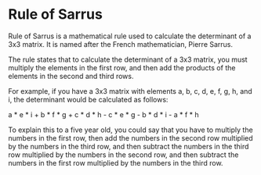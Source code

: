 # Rule of Sarrus

Rule of Sarrus is a mathematical rule used to calculate the determinant of a 3x3 matrix. It is named after the French mathematician, Pierre Sarrus.

The rule states that to calculate the determinant of a 3x3 matrix, you must multiply the elements in the first row, and then add the products of the elements in the second and third rows.

For example, if you have a 3x3 matrix with elements a, b, c, d, e, f, g, h, and i, the determinant would be calculated as follows:

a * e * i + b * f * g + c * d * h - c * e * g - b * d * i - a * f * h

To explain this to a five year old, you could say that you have to multiply the numbers in the first row, then add the numbers in the second row multiplied by the numbers in the third row, and then subtract the numbers in the third row multiplied by the numbers in the second row, and then subtract the numbers in the first row multiplied by the numbers in the third row.
